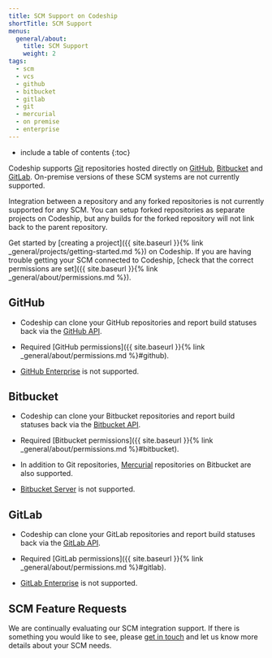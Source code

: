 ```yaml
---
title: SCM Support on Codeship
shortTitle: SCM Support
menus:
  general/about:
    title: SCM Support
    weight: 2
tags:
  - scm
  - vcs
  - github
  - bitbucket
  - gitlab
  - git
  - mercurial
  - on premise
  - enterprise
---
```


* include a table of contents
{:toc}

Codeship supports [Git](https://git-scm.com) repositories hosted directly on [GitHub](https://github.com), [Bitbucket](https://bitbucket.org) and [GitLab](https://about.gitlab.com). On-premise versions of these SCM systems are not currently supported.

Integration between a repository and any forked repositories is not currently supported for any SCM. You can setup forked repositories as separate projects on Codeship, but any builds for the forked repository will not link back to the parent repository.

Get started by [creating a project]({{ site.baseurl }}{% link _general/projects/getting-started.md %}) on Codeship. If you are having trouble getting your SCM connected to Codeship, [check that the correct permissions are set]({{ site.baseurl }}{% link _general/about/permissions.md %}).

## GitHub

* Codeship can clone your GitHub repositories and report build statuses back via the [GitHub API](https://developer.github.com/v3/repos/statuses).

* Required [GitHub permissions]({{ site.baseurl }}{% link _general/about/permissions.md %}#github).

* [GitHub Enterprise](https://enterprise.github.com/home) is not supported.

## Bitbucket

* Codeship can clone your Bitbucket repositories and report build statuses back via the [Bitbucket API](https://confluence.atlassian.com/bitbucket/buildstatus-resource-779295267.html).

* Required [Bitbucket permissions]({{ site.baseurl }}{% link _general/about/permissions.md %}#bitbucket).

* In addition to Git repositories, [Mercurial](https://www.mercurial-scm.org) repositories on Bitbucket are also supported.

* [Bitbucket Server](https://www.atlassian.com/software/bitbucket/server) is not supported.

## GitLab

* Codeship can clone your GitLab repositories and report build statuses back via the [GitLab API](https://docs.gitlab.com/ce/api/commits.html#commit-status).

* Required [GitLab permissions]({{ site.baseurl }}{% link _general/about/permissions.md %}#gitlab).

* [GitLab Enterprise](https://about.gitlab.com/gitlab-ee) is not supported.

## SCM Feature Requests

We are continually evaluating our SCM integration support. If there is something you would like to see, please [get in touch](mailto:support@codeship.com) and let us know more details about your SCM needs.
